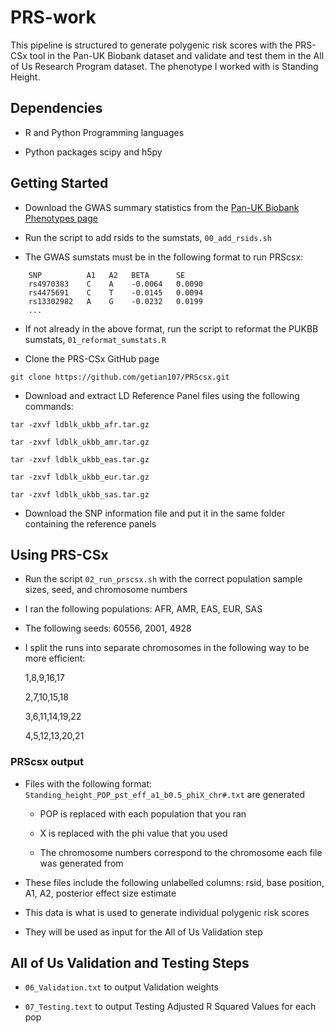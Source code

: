 # PRS-work

This pipeline is structured to generate polygenic risk scores with the PRS-CSx tool in the Pan-UK Biobank dataset and validate and test them in the All of Us Research Program dataset.
The phenotype I worked with is Standing Height.

## Dependencies

* R and Python Programming languages

* Python packages scipy and h5py

## Getting Started

* Download the GWAS summary statistics from the [Pan-UK Biobank Phenotypes page](https://pan.ukbb.broadinstitute.org/phenotypes)
 
* Run the script to add rsids to the sumstats, `00_add_rsids.sh`

* The GWAS sumstats must be in the following format to run PRScsx:
```
    SNP          A1   A2   BETA      SE
    rs4970383    C    A    -0.0064   0.0090
    rs4475691    C    T    -0.0145   0.0094
    rs13302982   A    G    -0.0232   0.0199
    ...
```

* If not already in the above format, run the script to reformat the PUKBB sumstats, `01_reformat_sumstats.R`

* Clone the PRS-CSx GitHub page

`git clone https://github.com/getian107/PRScsx.git`

* Download and extract LD Reference Panel files using the following commands:

`tar -zxvf ldblk_ukbb_afr.tar.gz`

`tar -zxvf ldblk_ukbb_amr.tar.gz`

`tar -zxvf ldblk_ukbb_eas.tar.gz`

`tar -zxvf ldblk_ukbb_eur.tar.gz`

`tar -zxvf ldblk_ukbb_sas.tar.gz`

* Download the SNP information file and put it in the same folder containing the reference panels

## Using PRS-CSx

* Run the script `02_run_prscsx.sh` with the correct population sample sizes, seed, and chromosome numbers

* I ran the following populations: AFR, AMR, EAS, EUR, SAS

* The following seeds: 60556, 2001, 4928

* I split the runs into separate chromosomes in the following way to be more efficient:

	1,8,9,16,17

	2,7,10,15,18

	3,6,11,14,19,22

	4,5,12,13,20,21

### PRScsx output

* Files with the following format: `Standing_height_POP_pst_eff_a1_b0.5_phiX_chr#.txt` are generated

	* POP is replaced with each population that you ran

	* X is replaced with the phi value that you used

	* The chromosome numbers correspond to the chromosome each file was generated from

* These files include the following unlabelled columns: rsid, base position, A1, A2, posterior effect size estimate 

* This data is what is used to generate individual polygenic risk scores

* They will be used as input for the All of Us Validation step

## All of Us Validation and Testing Steps

* `06_Validation.txt` to output Validation weights

* `07_Testing.text` to output Testing Adjusted R Squared Values for each pop
